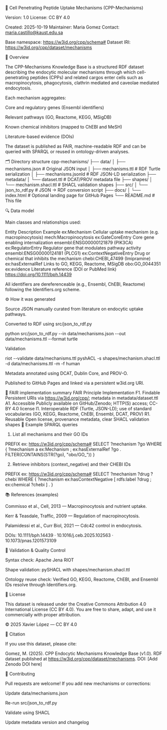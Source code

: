 🧬 Cell Penetrating Peptide Uptake Mechanisms (CPP-Mechanisms)

Version: 1.0
License: CC BY 4.0

Created: 2025-10-19
Maintainer: Maria Gomez
Contact: maria.castillo@kaust.edu.sa

Base namespace: https://w3id.org/cpp/schema#
Dataset IRI: https://w3id.org/cpp/dataset/mechanisms

📘 Overview

The CPP-Mechanisms Knowledge Base is a structured RDF dataset describing the endocytic molecular mechanisms through which cell-penetrating peptides (CPPs) and related cargos enter cells such as macropinocytosis, phagocytosis, clathrin mediated and caveolae mediated endocytosis.

Each mechanism aggregates:

Core and regulatory genes (Ensembl identifiers)

Relevant pathways (GO, Reactome, KEGG, MSigDB)

Known chemical inhibitors (mapped to ChEBI and MeSH)

Literature-based evidence (DOIs)

The dataset is published as FAIR, machine-readable RDF and can be queried with SPARQL or reused in ontology-driven analyses.

🗂️ Directory structure
cpp-mechanisms/
├── data/
│   ├── mechanisms.json          # Original JSON input
│   ├── mechanisms.ttl           # RDF Turtle serialization
│   ├── mechanisms.jsonld        # RDF JSON-LD serialization
├── metadata/
│   └── dataset.ttl              # DCAT/PROV metadata file
├── shapes/
│   └── mechanism.shacl.ttl      # SHACL validation shapes
├── src/
│   └── json_to_rdf.py           # JSON → RDF conversion script
├── docs/
│   └── index.html               # Optional landing page for GitHub Pages
└── README.md                    # This file

🔍 Data model

Main classes and relationships used:

Entity	Description	Example
ex:Mechanism	Cellular uptake mechanism (e.g. macropinocytosis)	mech:Macropinocytosis
ex:GateCoreEntry	Core gene enabling internalization	ensembl:ENSG00000121879 (PIK3CA)
ex:RegulatorEntry	Regulator gene that modulates pathway activity	ensembl:ENSG00000124181 (PLCG1)
ex:ContextNegativeEntry	Drug or chemical that inhibits the mechanism	chebi:CHEBI_47499 (Imipramine)
ex:hasExternalRef	Links to GO, KEGG, Reactome, MSigDB	obo:GO_0044351
ex:evidence	Literature reference (DOI or PubMed link)	<https://doi.org/10.1111/bph.14439>

All identifiers are dereferenceable (e.g., Ensembl, ChEBI, Reactome) following the Identifiers.org
 scheme.

⚙️ How it was generated

Source JSON manually curated from literature on endocytic uptake pathways.

Converted to RDF using src/json_to_rdf.py

python src/json_to_rdf.py --in data/mechanisms.json --out data/mechanisms.ttl --format turtle


Validation

riot --validate data/mechanisms.ttl
pyshACL -s shapes/mechanism.shacl.ttl -d data/mechanisms.ttl -m -f human


Metadata annotated using DCAT, Dublin Core, and PROV-O.

Published to GitHub Pages and linked via a persistent w3id.org
 URI.

🔗 FAIR implementation summary
FAIR Principle	Implementation
F1. Findable	Persistent URIs via https://w3id.org/cpp/; metadata in metadata/dataset.ttl
A1. Accessible	Publicly available on GitHub/Zenodo; HTTP(S) access; CC-BY 4.0 license
I1. Interoperable	RDF (Turtle, JSON-LD); use of standard vocabularies (GO, KEGG, Reactome, ChEBI, Ensembl, DCAT, PROV)
R1. Reusable	Open license, provenance metadata, clear SHACL validation shapes
🧠 Example SPARQL queries

1. List all mechanisms and their GO IDs

PREFIX ex: <https://w3id.org/cpp/schema#>
SELECT ?mechanism ?go WHERE {
  ?mechanism a ex:Mechanism ;
             ex:hasExternalRef ?go .
  FILTER(CONTAINS(STR(?go), "obo/GO_"))
}


2. Retrieve inhibitors (context_negative) and their CHEBI IDs

PREFIX ex: <https://w3id.org/cpp/schema#>
SELECT ?mechanism ?drug ?chebi WHERE {
  ?mechanism ex:hasContextNegative [
      rdfs:label ?drug ;
      ex:chemical ?chebi
  ] .
}

📚 References (examples)

Commisso et al., Cell, 2013 — Macropinocytosis and nutrient uptake.

Kerr & Teasdale, Traffic, 2009 — Regulation of macropinocytosis.

Palamidessi et al., Curr Biol, 2021 — Cdc42 control in endocytosis.

DOIs: 10.1111/bph.14439 · 10.1016/j.ceb.2025.102563 · 10.1073/pnas.1201573109

🧩 Validation & Quality Control

Syntax check: Apache Jena RIOT

Shape validation: pySHACL with shapes/mechanism.shacl.ttl

Ontology reuse check: Verified GO, KEGG, Reactome, ChEBI, and Ensembl IDs resolve through Identifiers.org.

🧾 License

This dataset is released under the Creative Commons Attribution 4.0 International License (CC BY 4.0).
You are free to share, adapt, and use it commercially with proper attribution.

© 2025 Xavier López — CC BY 4.0

🧮 Citation

If you use this dataset, please cite:

Gomez, M. (2025). CPP Endocytic Mechanisms Knowledge Base (v1.0).
RDF dataset published at https://w3id.org/cpp/dataset/mechanisms.
DOI: [Add Zenodo DOI here]

🧱 Contributing

Pull requests are welcome!
If you add new mechanisms or corrections:

Update data/mechanisms.json

Re-run src/json_to_rdf.py

Validate using SHACL

Update metadata version and changelog

